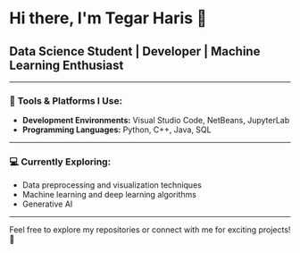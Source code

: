 # Hi there, I'm Tegar Haris 👋

## Data Science Student | Developer | Machine Learning Enthusiast

---
### 🔧 **Tools & Platforms I Use:**

- **Development Environments:** Visual Studio Code, NetBeans, JupyterLab
- **Programming Languages:** Python, C++, Java, SQL
---

### 💻 **Currently Exploring:**
- Data preprocessing and visualization techniques
- Machine learning and deep learning algorithms
- Generative AI
---

Feel free to explore my repositories or connect with me for exciting projects! 🚀
